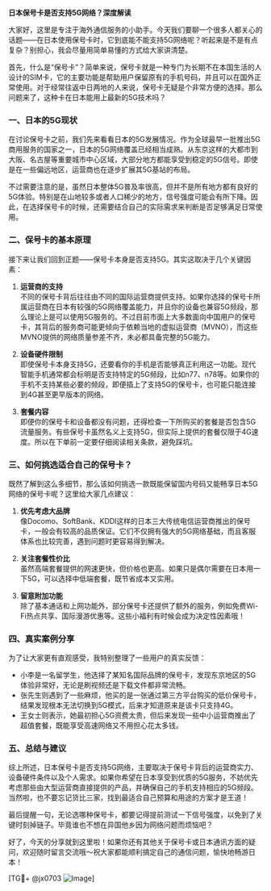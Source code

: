 **日本保号卡是否支持5G网络？深度解读**

大家好，这里是专注于海外通信服务的小助手。今天我们要聊一个很多人都关心的话题——在日本使用保号卡时，它到底能不能支持5G网络呢？听起来是不是有点复杂？别担心，我会尽量用简单易懂的方式给大家讲清楚。

首先，什么是“保号卡”？简单来说，保号卡就是一种专门为长期不在本国生活的人设计的SIM卡，它的主要功能是帮助用户保留原有的手机号码，并且可以在国外正常使用。对于经常往返中日两地的人来说，保号卡无疑是个非常方便的选择。那么问题来了，这种卡在日本能用上最新的5G技术吗？

### 一、日本的5G现状

在讨论保号卡之前，我们先来看看日本的5G发展情况。作为全球最早一批推出5G商用服务的国家之一，日本的5G网络覆盖已经相当成熟。从东京这样的大都市到大阪、名古屋等重要城市中心区域，大部分地方都能享受到稳定的5G信号。即使是在一些偏远地区，运营商也在逐步扩展其5G基站的布局。

不过需要注意的是，虽然日本整体5G普及率很高，但并不是所有地方都有良好的5G体验。特别是在山地较多或者人口稀少的地方，信号强度可能会有所下降。因此，在选择保号卡的时候，还需要结合自己的实际需求来判断是否足够满足日常使用。

### 二、保号卡的基本原理

接下来让我们回到正题——保号卡本身是否支持5G。其实这取决于几个关键因素：

1. **运营商的支持**  
   不同的保号卡背后往往由不同的国际运营商提供支持。如果你选择的保号卡所属运营商在日本有较强的5G网络覆盖能力，并且你的设备也兼容5G频段，那么理论上是可以使用5G服务的。不过目前市面上大多数面向中国用户的保号卡，其背后的服务商可能更倾向于依赖当地的虚拟运营商（MVNO），而这些MVNO提供的网络质量参差不齐，未必都具备完整的5G能力。

2. **设备硬件限制**  
   即使保号卡本身支持5G，还要看你的手机是否能够真正利用这一功能。现代智能手机通常都会标明是否支持特定的5G频段，比如n77、n78等。如果你的手机不支持某些必要的频段，即便插上了支持5G的保号卡，也可能只能连接到4G甚至更早版本的网络。

3. **套餐内容**  
   即便你的保号卡和设备都没有问题，还得检查一下所购买的套餐是否包含5G流量服务。有些保号卡虽然名义上支持5G，但实际上提供的套餐仅限于4G速度。所以在下单前一定要仔细阅读相关条款，避免踩坑。

### 三、如何挑选适合自己的保号卡？

既然了解到这么多细节，那么该如何挑选一款既能保留国内号码又能畅享日本5G网络的保号卡呢？这里给大家几点建议：

1. **优先考虑大品牌**  
   像Docomo、SoftBank、KDDI这样的日本三大传统电信运营商推出的保号卡，一般会有较高的品质保证。它们不仅拥有强大的5G网络基础，而且客服体系也比较完善，遇到问题时更容易得到解决。

2. **关注套餐性价比**  
   虽然高端套餐提供的网速更快，但价格也更高。如果只是偶尔需要在日本用一下5G，可以选择中低端套餐，既节省成本又实用。

3. **留意附加功能**  
   除了基本通话和上网功能外，部分保号卡还提供了额外的服务，例如免费Wi-Fi热点共享、国际漫游优惠等。这些小福利有时候会成为决定性因素哦！

### 四、真实案例分享

为了让大家更有直观感受，我特别整理了一些用户的真实反馈：

- 小李是一名留学生，他选择了某知名国际品牌的保号卡，发现东京地区的5G体验非常好，无论是刷视频还是下载文件都非常流畅。
- 张先生则遇到了一些麻烦，他买的是一张通过第三方平台购买的低价保号卡，结果发现根本无法切换到5G模式，后来才知道原来是该卡只支持4G。
- 王女士则表示，她最初担心5G资费太贵，但后来发现一些中小运营商推出了超值套餐，既能享受高速网络又不用担心花太多钱。

### 五、总结与建议

综上所述，日本保号卡是否支持5G网络，主要取决于保号卡背后的运营商实力、设备硬件条件以及个人需求。如果你希望在日本享受到优质的5G服务，不妨优先考虑那些由大型运营商直接提供的产品，并确保自己的手机支持相应的5G频段。当然啦，也不要忘记货比三家，找到最适合自己预算和用途的方案才是王道！

最后提醒一句，无论选哪种保号卡，都要记得提前测试一下信号强度，以免到了关键时刻掉链子。毕竟谁也不想在异国他乡因为网络问题而烦恼吧？

好了，今天的分享就到这里啦！如果你还有其他关于保号卡或日本通讯方面的疑问，欢迎随时留言交流哦～祝大家都能顺利搞定自己的通信问题，愉快地畅游日本！

[TG💪+ @jx0703 ![Image](https://github.com/user-attachments/assets/dbca1d08-cadb-493c-b0ec-ad6f7a83f270)]